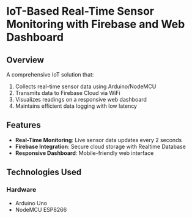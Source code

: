 # IoT-Based Real-Time Sensor Monitoring with Firebase and Web Dashboard

## Overview
A comprehensive IoT solution that:
1. Collects real-time sensor data using Arduino/NodeMCU
2. Transmits data to Firebase Cloud via WiFi
3. Visualizes readings on a responsive web dashboard
4. Maintains efficient data logging with low latency

## Features
- **Real-Time Monitoring**: Live sensor data updates every 2 seconds
- **Firebase Integration**: Secure cloud storage with Realtime Database
- **Responsive Dashboard**: Mobile-friendly web interface

## Technologies Used

### Hardware
- Arduino Uno
- NodeMCU ESP8266
